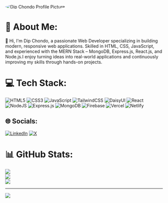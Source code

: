 
<img src="https://pbs.twimg.com/profile_banners/1882412696009908224/1750955213/1500x500" width="full" style="border-radius: 50%;" alt="Dip Chondo Profile Picture" /> 

# 💫 About Me:
👋 Hi, I'm Dip Chondo, a passionate Web Developer specializing in building modern, responsive web applications. Skilled in HTML, CSS, JavaScript, and experienced with the MERN Stack – MongoDB, Express.js, React.js, and Node.js.I enjoy turning ideas into real-world applications and continuously improving my skills through hands-on projects. 

# 💻 Tech Stack:
![HTML5](https://img.shields.io/badge/html5-%23E34F26.svg?style=for-the-badge&logo=html5&logoColor=white) 
![CSS3](https://img.shields.io/badge/css3-%231572B6.svg?style=for-the-badge&logo=css3&logoColor=white) 
![JavaScript](https://img.shields.io/badge/javascript-%23323330.svg?style=for-the-badge&logo=javascript&logoColor=%23F7DF1E) 
![TailwindCSS](https://img.shields.io/badge/tailwindcss-%2338B2AC.svg?style=for-the-badge&logo=tailwind-css&logoColor=white) 
![DaisyUI](https://img.shields.io/badge/daisyui-5A0EF8?style=for-the-badge&logo=daisyui&logoColor=white) 
![React](https://img.shields.io/badge/react-%2320232a.svg?style=for-the-badge&logo=react&logoColor=%2361DAFB) 
![NodeJS](https://img.shields.io/badge/node.js-6DA55F?style=for-the-badge&logo=node.js&logoColor=white) 
![Express.js](https://img.shields.io/badge/express.js-%23404d59.svg?style=for-the-badge&logo=express&logoColor=%2361DAFB) 
![MongoDB](https://img.shields.io/badge/mongodb-%2347A248.svg?style=for-the-badge&logo=mongodb&logoColor=white) 
![Firebase](https://img.shields.io/badge/firebase-%23039BE5.svg?style=for-the-badge&logo=firebase) 
![Vercel](https://img.shields.io/badge/vercel-%23000000.svg?style=for-the-badge&logo=vercel&logoColor=white) 
![Netlify](https://img.shields.io/badge/netlify-%23000000.svg?style=for-the-badge&logo=netlify&logoColor=#00C7B7)


## 🌐 Socials:
[![LinkedIn](https://img.shields.io/badge/LinkedIn-%230077B5.svg?logo=linkedin&logoColor=white)](https://linkedin.com/in/dip-chondo-2b871b360) 
[![X](https://img.shields.io/badge/X-black.svg?logo=X&logoColor=white)](https://x.com/MovieLover23667)

# 📊 GitHub Stats:
![](https://github-readme-stats.vercel.app/api?username=dip00-bb&theme=dark&hide_border=false&include_all_commits=true&count_private=true)<br/>
![](https://nirzak-streak-stats.vercel.app/?user=dip00-bb&theme=dark&hide_border=false)<br/>
![](https://github-readme-stats.vercel.app/api/top-langs/?username=dip00-bb&theme=dark&hide_border=false&include_all_commits=true&count_private=true&layout=compact)

---

[![](https://visitcount.itsvg.in/api?id=dip00-bb&icon=0&color=0)](https://visitcount.itsvg.in)

<!-- Proudly created with GPRM ( https://gprm.itsvg.in ) -->

